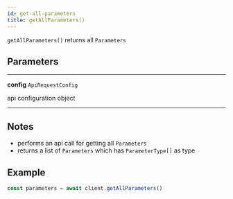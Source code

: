 ```yaml
---
id: get-all-parameters
title: getAllParameters()
---
```


`getAllParameters()` returns all `Parameters`


## Parameters

---
**config** `ApiRequestConfig`

api configuration object

---


## Notes

* performs an api call for getting all `Parameters` 
* returns a list of `Parameters` which has `ParameterType[]` as type

## Example

```js
const parameters = await client.getAllParameters()
```

